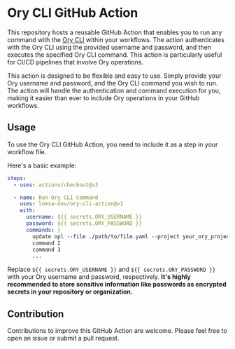 # Ory CLI GitHub Action

This repository hosts a reusable GitHub Action that enables you to run any command with the [Ory CLI](https://www.ory.sh/cli/) within your workflows. The action authenticates with the Ory CLI using the provided username and password, and then executes the specified Ory CLI command. This action is particularly useful for CI/CD pipelines that involve Ory operations.

This action is designed to be flexible and easy to use. Simply provide your Ory username and password, and the Ory CLI command you wish to run. The action will handle the authentication and command execution for you, making it easier than ever to include Ory operations in your GitHub workflows.


## Usage
To use the Ory CLI GitHub Action, you need to include it as a step in your workflow file.

Here's a basic example:


```yaml
steps:
  - uses: actions/checkout@v3

  - name: Run Ory CLI Command
    uses: lomsa-dev/ory-cli-action@v1
    with:
      username: ${{ secrets.ORY_USERNAME }}
      password: ${{ secrets.ORY_PASSWORD }}
      commands: |
        update opl --file ./path/to/file.yaml --project your_ory_project
        command 2
        command 3
        ...
```

Replace `${{ secrets.ORY_USERNAME }}` and `${{ secrets.ORY_PASSWORD }}` with your Ory username and password, respectively. **It's highly recommended to store sensitive information like passwords as encrypted secrets in your repository or organization.**

## Contribution
Contributions to improve this GitHub Action are welcome. Please feel free to open an issue or submit a pull request.